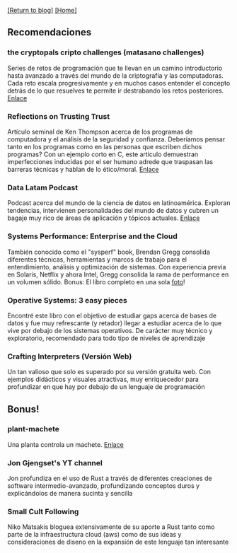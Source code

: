 [\[Return to blog\]](index.md) [\[Home\]](../index.md)

## Recomendaciones

### the cryptopals cripto challenges (matasano challenges)
Series de retos de programación que te llevan en un camino introductorio hasta
avanzado a través del mundo de la criptografía y las computadoras. Cada reto
escala progresivamente y en muchos casos entender el concepto detrás de lo que
resuelves te permite ir destrabando los retos posteriores. [Enlace](https://cryptopals.com/)

### Reflections on Trusting Trust
Artículo seminal de Ken Thompson acerca de los programas de computadora y el
análisis de la seguridad y confianza. Deberíamos pensar tanto en los programas
como en las personas que escriben dichos programas? Con un ejemplo corto en C,
este artículo demuestran imperfecciones inducidas por el ser humano adrede que
traspasan las barreras técnicas y hablan de lo ético/moral. [Enlace](https://users.ece.cmu.edu/~ganger/712.fall02/papers/p761-thompson.pdf)

### Data Latam Podcast
Podcast acerca del mundo de la ciencia de datos en latinoamérica. Exploran
tendencias, intervienen personalidades del mundo de datos y cubren un bagaje
muy rico de áreas de aplicación y tópicos actuales. [Enlace](https://www.datalatam.com/)

### Systems Performance: Enterprise and the Cloud
También conocido como el "sysperf" book, Brendan Gregg consolida diferentes 
técnicas, herramientas y marcos de trabajo para el entendimiento, análisis
y optimización de sistemas. Con experiencia previa en Solaris, Netflix y ahora
Intel, Gregg consolida la rama de performance en un volumen sólido.
Bonus: El libro completo en una sola [foto](https://www.brendangregg.com/blog/images/2020/SystemsPerformance2ndEdition-draft15jul20-entirebook.jpg)!

### Operative Systems: 3 easy pieces
Encontré este libro con el objetivo de estudiar gaps acerca de bases de datos
y fue muy refrescante (y retador) llegar a estudiar acerca de lo que vive
por debajo de los sistemas operativos. De carácter muy técnico y exploratorio,
recomendado para todo tipo de niveles de aprendizaje

### Crafting Interpreters (Versión Web)
Un tan valioso que solo es superado por su versión gratuita web. Con ejemplos
didácticos y visuales atractivas, muy enriquecedor para profundizar en que hay
por debajo de un lenguaje de programación

## Bonus!

### plant-machete
Una planta controla un machete. [Enlace](https://www.dwbowen.com/plant-machete)

### Jon Gjengset's YT channel
Jon profundiza en el uso de Rust a través de diferentes creaciones de software
intermedio-avanzado, profundizando conceptos duros y explicándolos de manera
sucinta y sencilla

### Small Cult Following
Niko Matsakis bloguea extensivamente de su aporte a Rust tanto como parte
de la infraestructura cloud (aws) como de sus ideas y consideraciones de diseno
en la expansión de este lenguaje tan interesante
